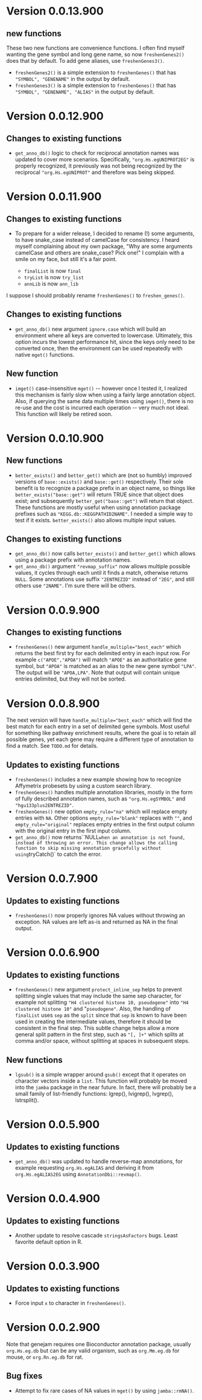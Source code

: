 # Version 0.0.13.900

## new functions

These two new functions are convenience functions.
I often find myself wanting the gene symbol and
long gene name, so now `freshenGenes2()` does that by default.
To add gene aliases, use `freshenGenes3()`.

* `freshenGenes2()` is a simple extension to `freshenGenes()` that
has `"SYMBOL", "GENENAME"` in the output by default.
* `freshenGenes3()` is a simple extension to `freshenGenes()` that
has `"SYMBOL", "GENENAME", "ALIAS"` in the output by default.

# Version 0.0.12.900

## Changes to existing functions

* `get_anno_db()` logic to check for reciprocal annotation names
was updated to cover more scenarios. Specifically, `"org.Hs.egUNIPROT2EG"`
is properly recognized, it previously was not being recognized by
the reciprocal `"org.Hs.egUNIPROT"` and therefore was being skipped.

# Version 0.0.11.900

## Changes to existing functions

* To prepare for a wider release, I decided to rename (!) some
arguments, to have snake_case instead of camelCase for consistency.
I heard myself complaining about my own package, "Why are some arguments
camelCase and others are snake_case? Pick one!" I complain with a
smile on my face, but still it's a fair point.

    * `finalList` is now `final`
    * `tryList` is now `try_list`
    * `annLib` is now `ann_lib`
    
I suppose I should probably rename `freshenGenes()` to `freshen_genes()`.

## Changes to existing functions

* `get_anno_db()` new argument `ignore.case` which will build an
environment where all keys are converted to lowercase. Ultimately,
this option incurs the lowest performance hit, since the keys
only need to be converted once, then the environment can be used
repeatedly with native `mget()` functions.

## New function

* `imget()` case-insensitive `mget()` -- however once I tested it,
I realized this mechanism is fairly slow when using a fairly large
annotation object. Also, if querying the same data multiple times
using `imget()`, there is no re-use and the cost is incurred each
operation -- very much not ideal. This function will likely be
retired soon.


# Version 0.0.10.900

## New functions

* `better_exists()` and `better_get()` which are (not so humbly)
improved versions of `base::exists()` and `base::get()` respectively.
Their sole benefit is to recognize a package prefix in an object name,
so things like `better_exists("base::get")` will return TRUE since
that object does exist; and subsequently `better_get("base::get")` will
return that object. These functions are mostly useful when using
annotation package prefixes such as `"KEGG.db::KEGGPATHID2NAME"`.
I needed a simple way to test if it exists.
`better_exists()` also allows multiple input values.

## Changes to existing functions

* `get_anno_db()` now calls `better_exists()` and `better_get()` which
allows using a package prefix with annotation names.
* `get_anno_db()` argument `"revmap_suffix"` now allows multiple
possible values, it cycles through each until it finds a match, otherwise
returns `NULL`. Some annotations use suffix `"2ENTREZID"` instead of
`"2EG"`, and still others use `"2NAME"`. I'm sure there will be others.

# Version 0.0.9.900

## Changes to existing functions

* `freshenGenes()` new argument `handle_multiple="best_each"` which
returns the best first try for each delimited entry in each input
row. For example `c("APOE","APOA")` will match `"APOE"` as an
authoritatice gene symbol, but `"APOA"` is matched as an alias
to the new gene symbol `"LPA"`. The output will be `"APOA,LPA"`.
Note that output will contain unique entries delimited, but they
will not be sorted.

# Version 0.0.8.900

The next version will have `handle_multiple="best_each"` which
will find the best match for each entry in a set of delimited
gene symbols. Most useful for something like pathway enrichment
results, where the goal is to retain all possible genes, yet
each gene may require a different type of annotation to
find a match. See `TODO.md` for details.

## Updates to existing functions

* `freshenGenes()` includes a new example showing how to recognize
Affymetrix probesets by using a custom search library.
* `freshenGenes()` handles multiple annotation libraries,
mostly in the form of fully described annotation names,
such as `"org.Hs.egSYMBOL"` and `"hgu133plus2ENTREZID"`.
* `freshenGenes()` new option `empty_rule="na"` which will
replace empty entries with `NA`. Other options `empty_rule="blank"`
replaces with `""`, and `empty_rule="original"` replaces empty
entries in the first output column with the original entry in
the first input column.
* `get_anno_db()` now returns``NULL` when an annotation is
not found, instead of throwing an error. This change allows
the calling function to skip missing annotation gracefully
without using `tryCatch()` to catch the error.

# Version 0.0.7.900

## Updates to existing functions

* `freshenGenes()` now properly ignores NA values without throwing
an exception. NA values are left as-is and returned as NA in the
final output.

# Version 0.0.6.900

## Updates to existing functions

* `freshenGenes()` new argument `protect_inline_sep` helps to
prevent splitting single values that may include the same sep
character, for example not splitting `"H4 clustered histone 10, pseudogene"`
into `"H4 clustered histone 10"` and "`pseudogene"`. Also, the
handling of `finalList` uses `sep` as the `split` since that `sep`
is known to have been used in creating the intermediate values,
therefore it should be consistent in the final step. This subtle
change helps allow a more general split pattern in the first
step, such as `"[, ]+"` which splits at comma and/or space,
without splitting at spaces in subsequent steps.

## New functions

* `lgsub()` is a simple wrapper around `gsub()` except that it
operates on character vectors inside a `list`. This function will
probably be moved into the `jamba` package in the near future.
In fact, there will probably be a small family of list-friendly
functions: lgrep(), lvigrep(), lvgrep(), lstrsplit().

# Version 0.0.5.900

## Updates to existing functions

* `get_anno_db()` was updated to handle reverse-map annotations,
for example requesting `org.Hs.egALIAS` and deriving it from
`org.Hs.egALIAS2EG` using `AnnotationDbi::revmap()`.

# Version 0.0.4.900

## Updates to existing functions

* Another update to resolve cascade `stringsAsFactors` bugs.
Least favorite default option in R.

# Version 0.0.3.900

## Updates to existing functions

* Force input `x` to character in `freshenGenes()`.

# Version 0.0.2.900

Note that genejam requires one Bioconductor annotation package,
usually `org.Hs.eg.db` but can be any valid organism, such
as `org.Mm.eg.db` for mouse, or `org.Rn.eg.db` for rat.

## Bug fixes

* Attempt to fix rare cases of NA values in `mget()`
by using `jamba::rmNA()`.

